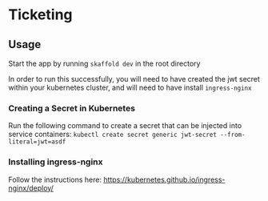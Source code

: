 # Ticketing

## Usage

Start the app by running `skaffold dev` in the root directory

In order to run this successfully, you will need to have created the jwt secret within your kubernetes cluster, and will need to have install `ingress-nginx`

### Creating a Secret in Kubernetes

Run the following command to create a secret that can be injected into service containers:
`kubectl create secret generic jwt-secret --from-literal=jwt=asdf`

### Installing ingress-nginx

Follow the instructions here: https://kubernetes.github.io/ingress-nginx/deploy/

